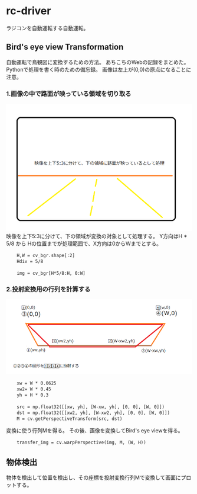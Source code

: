 # rc-driver
ラジコンを自動運転する自動運転。

## Bird's eye view Transformation

自動運転で鳥観図に変換するための方法。
あちこちのWebの記録をまとめた。
Pythonで処理を書く時のための備忘録。
画像は左上が(0,0)の原点になることに注意。

### 1.画像の中で路面が映っている領域を切り取る

![](2021-12-30-21-32-46.png)
映像を上下5:3に分けて、下の領域が変換の対象として処理する。
Y方向はH * 5/8 から Hの位置までが処理範囲で、X方向は0からWまでとする。

```
    H,W = cv_bgr.shape[:2]
    Hdiv = 5/8

    img = cv_bgr[H*5/8:H, 0:W]
```

### 2.投射変換用の行列を計算する

![](2021-12-30-21-39-56.png)

```
    xw = W * 0.0625
    xw2= W * 0.45
    yh = H * 0.3

    src = np.float32([[xw, yh], [W-xw, yh], [0, 0], [W, 0]])
    dst = np.float32([[xw2, yh], [W-xw2, yh], [0, 0], [W, 0]])
    M = cv.getPerspectiveTransform(src, dst)
```

変換に使う行列Mを得る。
その後、画像を変換してBird's eye viewを得る。

```
    transfer_img = cv.warpPerspective(img, M, (W, H))
```

## 物体検出

物体を検出して位置を検出し、その座標を投射変換行列Mで変換して画面にプロットする。


